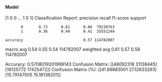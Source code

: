 #### Model
[1 0 0 ... 1 0 1]
Classification Report:
              precision    recall  f1-score   support

           0       0.73      0.61      0.66  79230763
           1       0.36      0.49      0.41  35551244

    accuracy                           0.57 114782007
   macro avg       0.54      0.55      0.54 114782007
weighted avg       0.61      0.57      0.58 114782007

Accuracy: 0.5708019201999143
Confusion Matrix:
[[48092318 31138445]
 [18125772 17425472]]
Confusion Matrix (%):
[[41.89883001 27.12833293]
 [15.79147505 15.18136201]]

